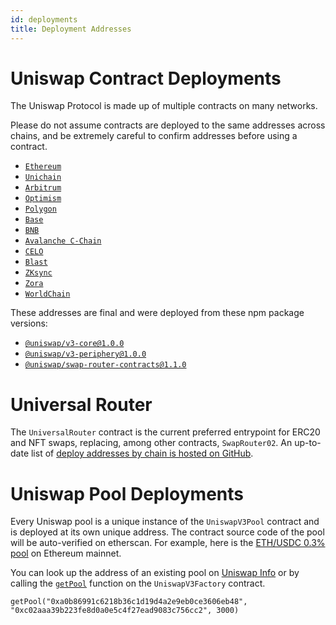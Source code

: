 ```yaml
---
id: deployments
title: Deployment Addresses
---
```


# Uniswap Contract Deployments

The Uniswap Protocol is made up of multiple contracts on many networks.

Please do not assume contracts are deployed to the same addresses across chains, and be extremely careful to confirm addresses before using a contract.

- [`Ethereum`](./Ethereum-Deployments.md)
- [`Unichain`](./Unichain-Deployments.md)
- [`Arbitrum`](./Arbitrum-Deployments.md)
- [`Optimism`](./Optimism-Deployments.md)
- [`Polygon`](./Polygon-Deployments.md)
- [`Base`](./Base-Deployments.md)
- [`BNB`](./BNB-Binance-Deployments.md)
- [`Avalanche C-Chain`](./AVAX-Deployments.md)
- [`CELO`](./Celo-Deployments.md)
- [`Blast`](./Blast-Deployments.md)
- [`ZKsync`](./ZKsync-Deployments.md)
- [`Zora`](./Zora-Deployments.md)
- [`WorldChain`](./WorldChain-Deployments.md)

These addresses are final and were deployed from these npm package versions:

- [`@uniswap/v3-core@1.0.0`](https://github.com/Uniswap/uniswap-v3-core/tree/v1.0.0)
- [`@uniswap/v3-periphery@1.0.0`](https://github.com/Uniswap/uniswap-v3-periphery/tree/v1.0.0)
- [`@uniswap/swap-router-contracts@1.1.0`](https://github.com/Uniswap/swap-router-contracts/tree/v1.1.0)


# Universal Router

The `UniversalRouter` contract is the current preferred entrypoint for ERC20 and NFT swaps, replacing, among other contracts, `SwapRouter02`. An up-to-date list of [deploy addresses by chain is hosted on GitHub](https://github.com/Uniswap/universal-router/tree/main/deploy-addresses).

# Uniswap Pool Deployments

Every Uniswap pool is a unique instance of the `UniswapV3Pool` contract and is deployed at its own unique address. The contract source code of the pool will be auto-verified on etherscan. For example, here is the [ETH/USDC 0.3% pool](https://etherscan.io/address/0x8ad599c3a0ff1de082011efddc58f1908eb6e6d8) on Ethereum mainnet.

You can look up the address of an existing pool on [Uniswap Info](https://info.uniswap.org/#/) or by calling the [`getPool`](../core/interfaces/IUniswapV3Factory.md#getpool) function on the `UniswapV3Factory` contract.

```solidity
getPool("0xa0b86991c6218b36c1d19d4a2e9eb0ce3606eb48", "0xc02aaa39b223fe8d0a0e5c4f27ead9083c756cc2", 3000)
```

